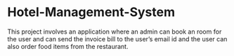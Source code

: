 # Hotel-Management-System

This project involves an application where an admin can book an room for the user and can send the invoice bill to the user’s email id and the user can also order food items from the restaurant.
